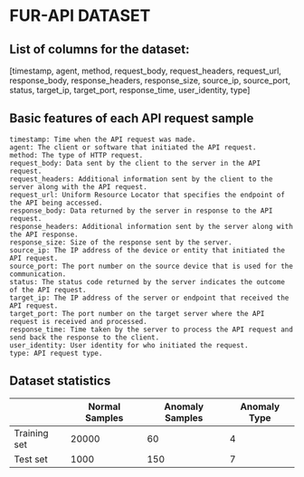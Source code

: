 # FUR-API DATASET

## List of columns for the dataset:
[timestamp,	agent,	method,	request_body,	request_headers,	request_url,	response_body,	response_headers,	response_size,	source_ip,	source_port,	status,	target_ip,	target_port,	response_time,	user_identity,	type]

## Basic features of each API request sample
```
timestamp: Time when the API request was made.  
agent: The client or software that initiated the API request.   
method: The type of HTTP request.  
request_body: Data sent by the client to the server in the API request.  
request_headers: Additional information sent by the client to the server along with the API request.  
request_url: Uniform Resource Locator that specifies the endpoint of the API being accessed.  
response_body: Data returned by the server in response to the API request.  
response_headers: Additional information sent by the server along with the API response.  
response_size: Size of the response sent by the server.  
source_ip: The IP address of the device or entity that initiated the API request.  
source_port: The port number on the source device that is used for the communication.   
status: The status code returned by the server indicates the outcome of the API request.  
target_ip: The IP address of the server or endpoint that received the API request.  
target_port: The port number on the target server where the API request is received and processed.  
response_time: Time taken by the server to process the API request and send back the response to the client.
user_identity: User identity for who initiated the request.
type: API request type.
```

## Dataset statistics 
|          | Normal Samples | Anomaly Samples | Anomaly Type |
| -------- | -------------- | --------------- | ------------ |
| Training set | 20000 | 60 | 4 |
| Test set | 1000 | 150 | 7 |

